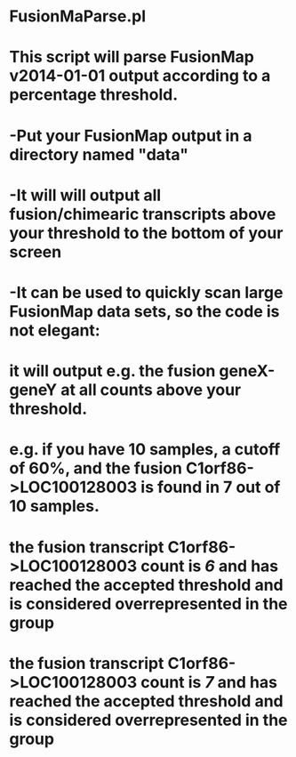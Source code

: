 FusionMaParse.pl
================
#  This script will parse FusionMap v2014-01-01 output according to a percentage threshold. 
#  -Put your FusionMap output in a directory named "data"  
#  -It will will output all fusion/chimearic transcripts above your threshold to the bottom of your screen
#  -It can be used to quickly scan large FusionMap data sets, so the code is not elegant:
#  
#  it will output e.g. the fusion geneX-geneY at all counts above your threshold.
#  e.g. if you have 10 samples, a cutoff of 60%, and the fusion C1orf86->LOC100128003 is found in 7 out of 10 samples.
#    the fusion transcript C1orf86->LOC100128003 count is *6* and has reached the accepted threshold and is considered overrepresented in the group
#    the fusion transcript C1orf86->LOC100128003 count is *7* and has reached the accepted threshold and is considered overrepresented in the group
# 
